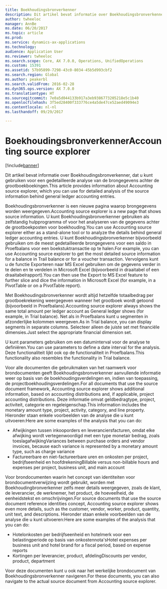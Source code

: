 ```yaml
---
title: Boekhoudingsbronverkenner
description: Dit artikel bevat informatie over Boekhoudingsbronverkenner, dat u kunt gebruiken voor een gedetailleerde analyse van de brongegevens achter de grootboekboekingen.
author: twheeloc
manager: AnnBe
ms.date: 06/20/2017
ms.topic: article
ms.prod: 
ms.service: dynamics-ax-applications
ms.technology: 
audience: Application User
ms.reviewer: twheeloc
ms.search.scope: Core, AX 7.0.0, Operations, UnifiedOperations
ms.custom: 15391
ms.assetid: 57b95899-7298-43c0-8034-45b5d993cbf2
ms.search.region: Global
ms.author: peakerbl
ms.search.validFrom: 2016-02-28
ms.dyn365.ops.version: AX 7.0.0
ms.translationtype: HT
ms.sourcegitcommit: 7e0a5d044133b917a3eb9386773205218e5c1b40
ms.openlocfilehash: 3f5ed28400f333776ce4a5de47ce52aed49094e3
ms.contentlocale: nl-nl
ms.lasthandoff: 09/29/2017

---
```


# <a name="accounting-source-explorer"></a><span data-ttu-id="c1294-103">Boekhoudingsbronverkenner</span><span class="sxs-lookup"><span data-stu-id="c1294-103">Accounting source explorer</span></span>

[!include[banner](../includes/banner.md)]


<span data-ttu-id="c1294-104">Dit artikel bevat informatie over Boekhoudingsbronverkenner, dat u kunt gebruiken voor een gedetailleerde analyse van de brongegevens achter de grootboekboekingen.</span><span class="sxs-lookup"><span data-stu-id="c1294-104">This article provides information about Accounting source explorer, which you can use for detailed analysis of the source information behind general ledger accounting entries.</span></span>

<span data-ttu-id="c1294-105">Boekhoudingsbronverkenner is een nieuwe pagina waarop brongegevens worden weergegeven.</span><span class="sxs-lookup"><span data-stu-id="c1294-105">Accounting source explorer is a new page that shows source information.</span></span> <span data-ttu-id="c1294-106">U kunt Boekhoudingsbronverkenner gebruiken als zelfstandig hulpprogramma of voor het analyseren van de gegevens achter de grootboekposten voor boekhouding.</span><span class="sxs-lookup"><span data-stu-id="c1294-106">You can use Accounting source explorer either as a stand-alone tool or to analyze the details behind general ledger accounting entries.</span></span> <span data-ttu-id="c1294-107">U kunt Boekhoudingsbronverkenner bijvoorbeeld gebruiken om de meest gedetailleerde brongegevens voor een saldo in Proefbalans voor een boekstuktransactie op te halen.</span><span class="sxs-lookup"><span data-stu-id="c1294-107">For example, you can use Accounting source explorer to get the most detailed source information for a balance in Trail balance or for a voucher transaction.</span></span> <span data-ttu-id="c1294-108">Vervolgens kunt u de functie Exporteren naar MS Excel gebruiken om de gegevens verder in te delen en te verdelen in Microsoft Excel (bijvoorbeeld in draaitabel of een draaitabelrapport).</span><span class="sxs-lookup"><span data-stu-id="c1294-108">You can then use the Export to MS Excel feature to further slice and dice the information in Microsoft Excel (for example, in a PivotTable or on a PivotTable report).</span></span>

<span data-ttu-id="c1294-109">Met Boekhoudingsbronverkenner wordt altijd hetzelfde totaalbedrag per grootboekrekening weergegeven wanneer het grootboek wordt getoond (bijvoorbeeld in Proefbalans).</span><span class="sxs-lookup"><span data-stu-id="c1294-109">Accounting source explorer always shows the same total amount per ledger account as General ledger shows (for example, in Trial balance).</span></span> <span data-ttu-id="c1294-110">Net als in Proefbalans kunt u segmenten in afzonderlijke kolommen weergeven.</span><span class="sxs-lookup"><span data-stu-id="c1294-110">As in Trial balance, you can display segments in separate columns.</span></span> <span data-ttu-id="c1294-111">Selecteer alleen de juiste set met financiële dimensies.</span><span class="sxs-lookup"><span data-stu-id="c1294-111">Just select the appropriate financial dimension set.</span></span> 

<span data-ttu-id="c1294-112">U kunt parameters gebruiken om een datuminterval voor de analyse te definiëren.</span><span class="sxs-lookup"><span data-stu-id="c1294-112">You can use parameters to define a date interval for the analysis.</span></span> <span data-ttu-id="c1294-113">Deze functionaliteit lijkt ook op de functionaliteit in Proefbalans.</span><span class="sxs-lookup"><span data-stu-id="c1294-113">This functionality also resembles the functionality in Trial balance.</span></span>

<span data-ttu-id="c1294-114">Voor alle documenten die gebruikmaken van het raamwerk voor brondocumenten geeft Boekhoudingsbronverkenner aanvullende informatie weer op basis van de boekhoudingsverdelingen en, indien van toepassing, de projectboekhoudingsverdelingen.</span><span class="sxs-lookup"><span data-stu-id="c1294-114">For all documents that use the source document framework, Accounting source explorer shows additional information, based on accounting distributions and, if applicable, project accounting distributions.</span></span> <span data-ttu-id="c1294-115">Deze informatie omvat geldbedragtype, project, activiteit, categorie en regeleigenschap.</span><span class="sxs-lookup"><span data-stu-id="c1294-115">This information includes the monetary amount type, project, activity, category, and line property.</span></span> <span data-ttu-id="c1294-116">Hieronder staan enkele voorbeelden van de analyse die u kunt uitvoeren:</span><span class="sxs-lookup"><span data-stu-id="c1294-116">Here are some examples of the analysis that you can do:</span></span>

-   <span data-ttu-id="c1294-117">Afwijkingen tussen inkooporders en leveranciersfacturen, omdat elke afwijking wordt vertegenwoordigd met een type monetair bedrag, zoals toeslagafwijking</span><span class="sxs-lookup"><span data-stu-id="c1294-117">Variances between purchase orders and vendor invoices, because each variance is represented by a monetary amount type, such as charge variance</span></span>
-   <span data-ttu-id="c1294-118">Factureerbare en niet-factureerbare uren en onkosten per project, bedrijfseenheid en hoofdrekening</span><span class="sxs-lookup"><span data-stu-id="c1294-118">Billable versus non-billable hours and expenses per project, business unit, and main account</span></span>

<span data-ttu-id="c1294-119">Voor brondocumenten waarin het concept van identiteiten voor brondocumentverwijzing wordt gebruikt, worden met Boekhoudingbronverkenner zelfs meer details weergegeven, zoals de klant, de leverancier, de werknemer, het product, de hoeveelheid, de eenheidstekst en omschrijvingen.</span><span class="sxs-lookup"><span data-stu-id="c1294-119">For source documents that use the source document reference identities concept, Accounting source explorer shows even more details, such as the customer, vendor, worker, product, quantity, unit text, and descriptions.</span></span> <span data-ttu-id="c1294-120">Hieronder staan enkele voorbeelden van de analyse die u kunt uitvoeren:</span><span class="sxs-lookup"><span data-stu-id="c1294-120">Here are some examples of the analysis that you can do:</span></span>

-   <span data-ttu-id="c1294-121">Hotelonkosten per bedrijfseenheid en hotelmerk voor een belastingperiode op basis van onkostennota's</span><span class="sxs-lookup"><span data-stu-id="c1294-121">Hotel expenses per business unit and hotel brand for a fiscal period, based on expense reports</span></span>
-   <span data-ttu-id="c1294-122">Kortingen per leverancier, product, afdeling</span><span class="sxs-lookup"><span data-stu-id="c1294-122">Discounts per vendor, product, department</span></span>

<span data-ttu-id="c1294-123">Voor deze documenten kunt u ook naar het werkelijke brondocument van Boekhoudingsbronverkenner navigeren.</span><span class="sxs-lookup"><span data-stu-id="c1294-123">For these documents, you can also navigate to the actual source document from Accounting source explorer.</span></span>




